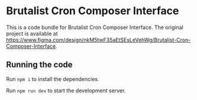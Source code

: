 
  # Brutalist Cron Composer Interface

  This is a code bundle for Brutalist Cron Composer Interface. The original project is available at https://www.figma.com/design/nkM5twF35aEtSEsLeVehWg/Brutalist-Cron-Composer-Interface.

  ## Running the code

  Run `npm i` to install the dependencies.

  Run `npm run dev` to start the development server.
  